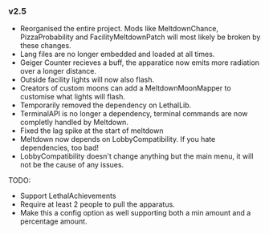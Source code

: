 ### v2.5
- Reorganised the entire project. Mods like MeltdownChance, PizzaProbability and FacilityMeltdownPatch will most likely be broken by these changes.
- Lang files are no longer embedded and loaded at all times.
- Geiger Counter recieves a buff, the apparatice now emits more radiation over a longer distance.
- Outside facility lights will now also flash.
 - Creators of custom moons can add a MeltdownMoonMapper to customise what lights will flash.
- Temporarily removed the dependency on LethalLib.
- TerminalAPI is no longer a dependency, terminal commands are now completly handled by Meltdown.
- Fixed the lag spike at the start of meltdown
- Meltdown now depends on LobbyCompatibility. If you hate dependencies, too bad!
 - LobbyCompatibility doesn't change anything but the main menu, it will not be the cause of any issues.

TODO:
- Support LethalAchievements
- Require at least 2 people to pull the apparatus.
 - Make this a config option as well supporting both a min amount and a percentage amount.